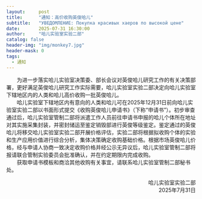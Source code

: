 ```yaml
---
layout:     post
title:      "通知：高价收购英俊哈儿"
subtitle:   "УВЕДОМЛЕНИЕ: Покупка красивых хаеров по высокой цене"
date:       2025-07-31 16:30:00
author:     "哈儿实验室实验二部"
catalog: false
header-img: "img/monkey7.jpg"
header-mask: 0
tags:
  - 通知
---
```


&emsp;&emsp;为进一步落实哈儿实验室决策委、部长会议对英俊哈儿研究工作的有关决策部署，更好满足英俊哈儿研究工作实际需要，哈儿实验室实验二部决定向哈儿实验室下辖地区内的人类和哈儿高价收购一批英俊哈儿。  
&emsp;&emsp;哈儿实验室下辖地区内有意向的人类和哈儿可在2025年12月31日前向哈儿实验室实验二部以书面形式提交《收购英俊哈儿申请书》（下称“申请书”）。初步审查通过后，哈儿实验室管制二部将派遣工作人员前往申请书申报的哈儿个体所在地址对其实施采集封装，并密封储运至鉴定销毁部进行英俊等级鉴定。鉴定通过的英俊哈儿将移交哈儿实验室实验二部开展价格评估，实验二部将根据拟收购个体的实验和生产应用价值进行综合分析，集体决策确定收购基础价格。根据市场英俊哈儿价格，经与申请人协商一致决定收购价格并经公示无异议后，哈儿实验室管制二部将报请联合管制实验委员会批准确认，并在约定期限内完成收购。  
&emsp;&emsp;获取申请书模板和商洽其他收购有关事宜，请联系哈儿实验室管制二部秘书处。
<div style="text-align: right">哈儿实验室实验二部</div>
<div style="text-align: right">2025年7月31日</div>